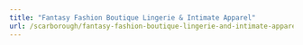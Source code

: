 ```yaml
---
title: "Fantasy Fashion Boutique Lingerie & Intimate Apparel"
url: /scarborough/fantasy-fashion-boutique-lingerie-and-intimate-apparel/
---
```

